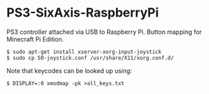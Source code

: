 PS3-SixAxis-RaspberryPi
=======================

PS3 controller attached via USB to Raspberry Pi. Button mapping for Minecraft Pi Edition.

    $ sudo apt-get install xserver-xorg-input-joystick 
    $ sudo cp 50-joystick.conf /usr/share/X11/xorg.conf.d/

Note that keycodes can be looked up using:

    $ DISPLAY=:0 xmodmap -pk >all_keys.txt
